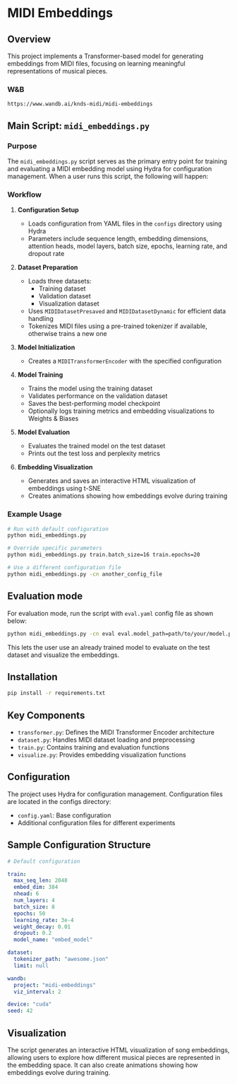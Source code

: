 # MIDI Embeddings

## Overview

This project implements a Transformer-based model for generating embeddings from MIDI files, focusing on learning meaningful representations of musical pieces.

### W&B
`https://www.wandb.ai/knds-midi/midi-embeddings`

## Main Script: `midi_embeddings.py`

### Purpose
The `midi_embeddings.py` script serves as the primary entry point for training and evaluating a MIDI embedding model using Hydra for configuration management. When a user runs this script, the following will happen:

### Workflow
1. **Configuration Setup**
   - Loads configuration from YAML files in the `configs` directory using Hydra
   - Parameters include sequence length, embedding dimensions, attention heads, model layers, batch size, epochs, learning rate, and dropout rate

2. **Dataset Preparation**
   - Loads three datasets:
     - Training dataset
     - Validation dataset
     - Visualization dataset
   - Uses `MIDIDatasetPresaved` and `MIDIDatasetDynamic` for efficient data handling
   - Tokenizes MIDI files using a pre-trained tokenizer if available, otherwise trains a new one

3. **Model Initialization**
   - Creates a `MIDITransformerEncoder` with the specified configuration

4. **Model Training**
   - Trains the model using the training dataset
   - Validates performance on the validation dataset
   - Saves the best-performing model checkpoint
   - Optionally logs training metrics and embedding visualizations to Weights & Biases

5. **Model Evaluation**
   - Evaluates the trained model on the test dataset
   - Prints out the test loss and perplexity metrics

6. **Embedding Visualization**
   - Generates and saves an interactive HTML visualization of embeddings using t-SNE
   - Creates animations showing how embeddings evolve during training

### Example Usage
```bash
# Run with default configuration
python midi_embeddings.py

# Override specific parameters
python midi_embeddings.py train.batch_size=16 train.epochs=20

# Use a different configuration file
python midi_embeddings.py -cn another_config_file
```

## Evaluation mode
For evaluation mode, run the script with `eval.yaml` config file as shown below:
```bash
python midi_embeddings.py -cn eval eval.model_path=path/to/your/model.pth
```
This lets the user use an already trained model to evaluate on the test dataset and visualize the embeddings.

## Installation
```bash
pip install -r requirements.txt
```

## Key Components
- `transformer.py`: Defines the MIDI Transformer Encoder architecture
- `dataset.py`: Handles MIDI dataset loading and preprocessing
- `train.py`: Contains training and evaluation functions
- `visualize.py`: Provides embedding visualization functions

## Configuration
The project uses Hydra for configuration management. Configuration files are located in the configs directory:

- `config.yaml`: Base configuration
- Additional configuration files for different experiments

## Sample Configuration Structure
```yaml
# Default configuration

train:
  max_seq_len: 2048
  embed_dim: 384
  nhead: 6
  num_layers: 4
  batch_size: 8
  epochs: 50
  learning_rate: 3e-4
  weight_decay: 0.01
  dropout: 0.2
  model_name: "embed_model"

dataset:
  tokenizer_path: "awesome.json"
  limit: null

wandb:
  project: "midi-embeddings"
  viz_interval: 2

device: "cuda"
seed: 42
```

## Visualization
The script generates an interactive HTML visualization of song embeddings, allowing users to explore how different musical pieces are represented in the embedding space. It can also create animations showing how embeddings evolve during training.
